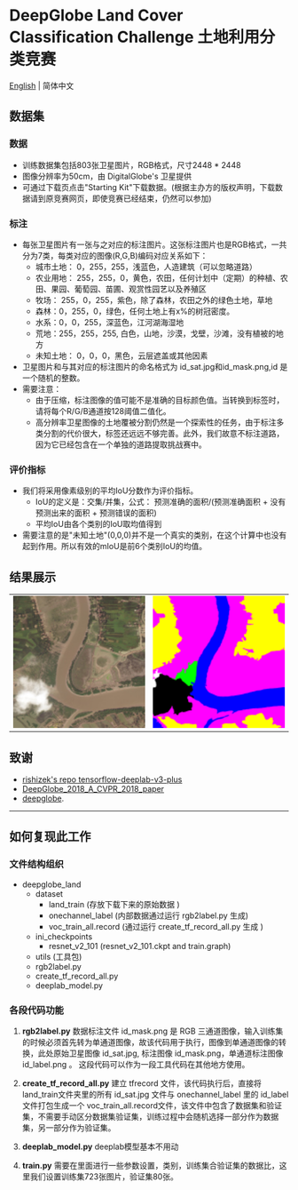 # DeepGlobe Land Cover Classification Challenge 土地利用分类竞赛
 [English](https://github.com/GeneralLi95/deepglobe_land_cover_classification_with_deeplabv3plus/blob/master/readme.md) | 简体中文
## 数据集
### 数据
* 训练数据集包括803张卫星图片，RGB格式，尺寸2448 * 2448
* 图像分辨率为50cm，由 DigitalGlobe's 卫星提供
* 可通过下载页点击"Starting Kit"下载数据。(根据主办方的版权声明，下载数据请到原竞赛网页，即使竞赛已经结束，仍然可以参加)

### 标注

* 每张卫星图片有一张与之对应的标注图片。这张标注图片也是RGB格式，一共分为7类，每类对应的图像(R,G,B)编码对应关系如下：
    * 城市土地： 0，255，255，浅蓝色，人造建筑（可以忽略道路）
    * 农业用地： 255，255，0，黄色，农田，任何计划中（定期）的种植、农田、果园、葡萄园、苗圃、观赏性园艺以及养殖区
    * 牧场： 255，0，255，紫色，除了森林，农田之外的绿色土地，草地
    * 森林：0，255，0，绿色，任何土地上有x%的树冠密度。
    * 水系：0，0，255，深蓝色，江河湖海湿地
    * 荒地：255，255，255, 白色，山地，沙漠，戈壁，沙滩，没有植被的地方
    * 未知土地： 0，0，0，黑色，云层遮盖或其他因素
* 卫星图片和与其对应的标注图片的命名格式为 id_sat.jpg和id_mask.png,id 是一个随机的整数。
* 需要注意：
    * 由于压缩，标注图像的值可能不是准确的目标颜色值。当转换到标签时，请将每个R/G/B通道按128阈值二值化。
    * 高分辨率卫星图像的土地覆被分割仍然是一个探索性的任务，由于标注多类分割的代价很大，标签还远远不够完善。此外，我们故意不标注道路，因为它已经包含在一个单独的道路提取挑战赛中。

### 评价指标
* 我们将采用像素级别的平均IoU分数作为评价指标。
    * IoU的定义是：交集/并集，公式：  预测准确的面积/(预测准确面积 + 没有预测出来的面积 + 预测错误的面积)
    * 平均IoU由各个类别的IoU取均值得到
* 需要注意的是"未知土地"(0,0,0)并不是一个真实的类别，在这个计算中也没有起到作用。所以有效的mIoU是前6个类别IoU的均值。

## 结果展示
<table border=0>
<tr>
    <td>
        <img src="/img/6399_sat.jpg" border=0 margin=1 width=512>
    </td>
    <td>
        <img src="/img/6399_mask.png" border=0 margin=1 width=512>
    </td>
</tr>
</table>

## 致谢
- [rishizek's repo tensorflow-deeplab-v3-plus](https://github.com/rishizek/tensorflow-deeplab-v3-plus)
- [DeepGlobe_2018_A_CVPR_2018_paper](http://openaccess.thecvf.com/content_cvpr_2018_workshops/w4/html/Demir_DeepGlobe_2018_A_CVPR_2018_paper.html)
- [deepglobe](http://deepglobe.org/).

---
## 如何复现此工作

### 文件结构组织


* deepglobe_land
  * dataset
    * land_train  (存放下载下来的原始数据 )
    * onechannel_label (内部数据通过运行 rgb2label.py 生成)
    * voc_train_all.record (通过运行 create_tf_record_all.py 生成 )
  * ini_checkpoints
      * resnet_v2_101  (resnet_v2_101.ckpt and train.graph)
  * utils (工具包)
  * rgb2label.py
  * create_tf_record_all.py
  * deeplab_model.py




### 各段代码功能

1. **rgb2label.py** 数据标注文件 id_mask.png 是 RGB 三通道图像，输入训练集的时候必须首先转为单通道图像，故该代码用于执行，图像到单通道图像的转换，此处原始卫星图像 id_sat.jpg, 标注图像 id_mask.png，单通道标注图像 id_label.png 。  这段代码可以作为一段工具代码在其他地方使用。


2. **create_tf_record_all.py**  建立 tfrecord 文件，该代码执行后，直接将 land_train文件夹里的所有 id_sat.jpg 文件与 onechannel_label 里的 id_label 文件打包生成一个 voc_train_all.record文件，该文件中包含了数据集和验证集，不需要手动区分数据集验证集，训练过程中会随机选择一部分作为数据集，另一部分作为验证集。

3. **deeplab_model.py**  deeplab模型基本不用动

4. **train.py** 需要在里面进行一些参数设置，类别，训练集合验证集的数据比，这里我们设置训练集723张图片，验证集80张。
